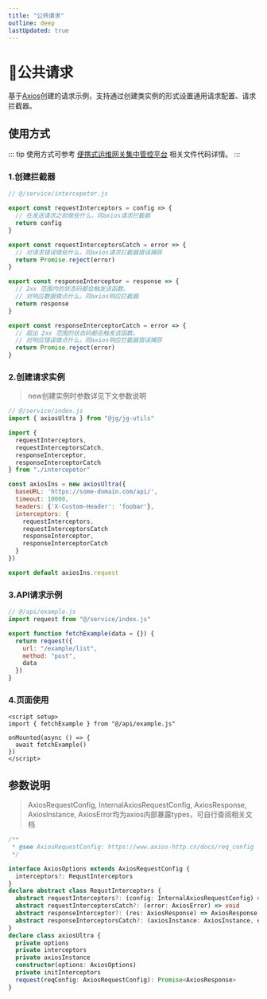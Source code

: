 ```yaml
---
title: "公共请求"
outline: deep
lastUpdated: true
---
```


# 🧱公共请求

基于[Axios](https://www.axios-http.cn/)创建的请求示例，支持通过创建类实例的形式设置通用请求配置、请求拦截器。

## 使用方式

::: tip
使用方式可参考 [便携式运维网关集中管控平台](http://192.168.100.91:82/jugeng/web/network_security/jg-pog-centralized-control-web/-/tree/feature/1.13.0_yg/src/service) 相关文件代码详情。
:::

### 1.创建拦截器

```javascript
// @/service/intercepetor.js

export const requestInterceptors = config => {
  // 在发送请求之前做些什么，同axios请求拦截器
  return config
}

export const requestInterceptorsCatch = error => {
  // 对请求错误做些什么，同axios请求拦截器错误捕获
  return Promise.reject(error)
}

export const responseInterceptor = response => {
  // 2xx 范围内的状态码都会触发该函数。
  // 对响应数据做点什么，同axios响应拦截器
  return response
}

export const responseInterceptorCatch = error => {
  // 超出 2xx 范围的状态码都会触发该函数。
  // 对响应错误做点什么，同axios响应拦截器错误捕获
  return Promise.reject(error)
}
```

### 2.创建请求实例

> new创建实例时参数详见下文参数说明

```javascript
// @/service/index.js
import { axiosUltra } from "@jg/jg-utils"

import {
  requestInterceptors,
  requestInterceptorsCatch,
  responseInterceptor,
  responseInterceptorCatch
} from "./intercepetor"

const axiosIns = new axiosUltra({
  baseURL: 'https://some-domain.com/api/',
  timeout: 10000,
  headers: {'X-Custom-Header': 'foobar'},
  interceptors: {
    requestInterceptors,
    requestInterceptorsCatch
    responseInterceptor,
    responseInterceptorCatch
  }
})

export default axiosIns.request
```

### 3.API请求示例

```javascript
// @/api/example.js
import request from "@/service/index.js"

export function fetchExample(data = {}) {
  return request({
    url: "/example/list",
    method: "post",
    data
  })
}
```

### 4.页面使用

```vue
<script setup>
import { fetchExample } from "@/api/example.js"

onMounted(async () => {
  await fetchExample()
})
</script>
```

## 参数说明

> AxiosRequestConfig, InternalAxiosRequestConfig, AxiosResponse, AxiosInstance, AxiosError均为axios内部暴露types，可自行查阅相关文档

```typescript
/**
 * @see AxiosRequestConfig: https://www.axios-http.cn/docs/req_config
 */

interface AxiosOptions extends AxiosRequestConfig {
  interceptors?: RequstInterceptors
}
declare abstract class RequstInterceptors {
  abstract requestInterceptors?: (config: InternalAxiosRequestConfig) => InternalAxiosRequestConfig
  abstract requestInterceptorsCatch?: (error: AxiosError) => void
  abstract responseInterceptor?: (res: AxiosResponse) => AxiosResponse
  abstract responseInterceptorsCatch?: (axiosInstance: AxiosInstance, error: AxiosError) => void
}
declare class axiosUltra {
  private options
  private interceptors
  private axiosInstance
  constructor(options: AxiosOptions)
  private initInterceptors
  request(reqConfig: AxiosRequestConfig): Promise<AxiosResponse>
}
```
